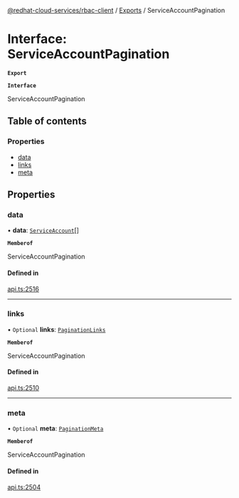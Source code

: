 [@redhat-cloud-services/rbac-client](../README.md) / [Exports](../modules.md) / ServiceAccountPagination

# Interface: ServiceAccountPagination

**`Export`**

**`Interface`**

ServiceAccountPagination

## Table of contents

### Properties

- [data](ServiceAccountPagination.md#data)
- [links](ServiceAccountPagination.md#links)
- [meta](ServiceAccountPagination.md#meta)

## Properties

### data

• **data**: [`ServiceAccount`](ServiceAccount.md)[]

**`Memberof`**

ServiceAccountPagination

#### Defined in

[api.ts:2516](https://github.com/RedHatInsights/javascript-clients/blob/master/packages/rbac/api.ts#L2516)

___

### links

• `Optional` **links**: [`PaginationLinks`](PaginationLinks.md)

**`Memberof`**

ServiceAccountPagination

#### Defined in

[api.ts:2510](https://github.com/RedHatInsights/javascript-clients/blob/master/packages/rbac/api.ts#L2510)

___

### meta

• `Optional` **meta**: [`PaginationMeta`](PaginationMeta.md)

**`Memberof`**

ServiceAccountPagination

#### Defined in

[api.ts:2504](https://github.com/RedHatInsights/javascript-clients/blob/master/packages/rbac/api.ts#L2504)
